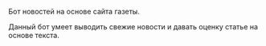 Бот новостей на основе сайта газеты.

Данный бот умеет выводить свежие новости и давать оценку статье на основе текста.
